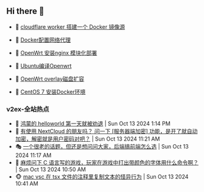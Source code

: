 ## Hi there 👋

<!--
**dkyg666/dkyg666** is a ✨ _special_ ✨ repository because its `README.md` (this file) appears on your GitHub profile.

Here are some ideas to get you started:

- 🔭 I’m currently working on ...
- 🌱 I’m currently learning ...
- 👯 I’m looking to collaborate on ...
- 🤔 I’m looking for help with ...
- 💬 Ask me about ...
- 📫 How to reach me: ...
- 😄 Pronouns: ...
- ⚡ Fun fact: ...
-->

<!-- BLOG-POST-LIST:START -->
- 🦩 [cloudflare worker 搭建一个 Docker 镜像源](http://blog.1996099.xyz/archives/cloudflare-worker-da-jian-yi-ge-docker-jing-xiang-zhan) 

- 🚦 [Docker配置网络代理](http://blog.1996099.xyz/archives/dockerpei-zhi-wang-luo-dai-li) 

- 🫶 [OpenWrt 安装nginx 模块化部署](http://blog.1996099.xyz/archives/openwrt-an-zhuang-nginx-mo-kuai-hua-bu-shu) 

- 🦄 [Ubuntu编译Openwrt](http://blog.1996099.xyz/archives/ubuntuzi-bian-yi-openwrt) 

- 🐻 [OpenWrt overlay磁盘扩容](http://blog.1996099.xyz/archives/openwrt-overlay) 

- 🤖 [CentOS 7 安装Docker环境](http://blog.1996099.xyz/archives/centos-docker) 
<!-- BLOG-POST-LIST:END -->

### v2ex-全站热点
<!-- v2ex:START -->
- 🥸 [鸿蒙的 helloworld 第一天就被劝退](https://www.v2ex.com/t/1079871#reply4) | Sun Oct 13 2024 1:14 PM
- 🤗 [有使用 NextCloud 的朋友吗？ 问一下 [服务器端加密] 功能，是开了就自动加密，解密就是用户密码对吧？](https://www.v2ex.com/t/1079852#reply1) | Sun Oct 13 2024 11:21 AM
- 🎭 [一个很老的话题，但还是想问问大家，后端搞前端怎么选](https://www.v2ex.com/t/1079848#reply11) | Sun Oct 13 2024 11:17 AM
- 🥷 [麻烦问下 C 语言写的游戏，玩家在游戏中打出带颜色的字体用什么命令啊？](https://www.v2ex.com/t/1079845#reply3) | Sun Oct 13 2024 10:50 AM
- 🐵 [mac vsc 在 tsx 文件的注释里复制文本的怪异行为](https://www.v2ex.com/t/1079842#reply0) | Sun Oct 13 2024 10:41 AM<!-- v2ex:END -->

